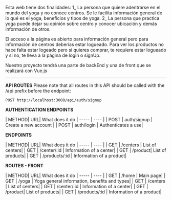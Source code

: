 Esta web tiene dos finalidades: 
  1_ La persona que quiere adentrarse en el mundo del yoga y no conoce centros. Se le facilita información general de lo qué es el yoga, beneficios y tipos de yoga. 
  2_ La persona que practica yoga puede dejar su opinión sobre centro y conocer ubicación y demás información de otros.


  El acceso a la página es abierto para información general pero para información de centros deberías estar logueado. Para ver los productos no hace falta estar logeado pero si quieres comprar, te requiere estar logueado y si no, te lleva a la página de login o signUp.

  Nuestro proyecto tendrá una parte de backEnd y una de front que se realizará con Vue.js

*********************************************

**API ROUTES**
Please note that all routes in this API should be called with the /api prefix before the endpoint:

`POST http://localhost:3000/api/auth/signup`

**AUTHENTICATION ENDPOINTS**

  | METHOD| URL| What does it do
| ----- | ---- |
| POST | auth/signup | Create a new account |
| POST | auth/login | Authenticates a use|


**ENDPOINTS**

 | METHOD| URL| What does it do
| ----- | ---- |
| GET | /centers | List of centers|
| GET | /center/:id | Information of a center|
| GET | /product| List of products|
| GET | /products/:id | Information of a product|




**ROUTES - FRONT**

  | METHOD| URL| What does it do
| ----- | ---- |
| GET | /home | Main page|
| GET | /yoga | Yoga general information, benefits and types|
| GET | /centers | List of centers|
| GET | /center/:id | Information of a center|
| GET | /product| List of products|
| GET | /products/:id | Information of a product|